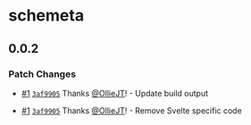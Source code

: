 # schemeta

## 0.0.2

### Patch Changes

- [#1](https://github.com/OllieJT/schemeta/pull/1) [`3af9905`](https://github.com/OllieJT/schemeta/commit/3af99057e9165643d31f5a7064bd9ed978d5d02f) Thanks [@OllieJT](https://github.com/OllieJT)! - Update build output

- [#1](https://github.com/OllieJT/schemeta/pull/1) [`3af9905`](https://github.com/OllieJT/schemeta/commit/3af99057e9165643d31f5a7064bd9ed978d5d02f) Thanks [@OllieJT](https://github.com/OllieJT)! - Remove Svelte specific code
